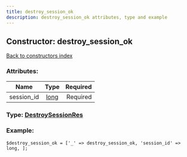 ```yaml
---
title: destroy_session_ok
description: destroy_session_ok attributes, type and example
---
```

## Constructor: destroy\_session\_ok  
[Back to constructors index](index.md)



### Attributes:

| Name     |    Type       | Required |
|----------|:-------------:|---------:|
|session\_id|[long](../types/long.md) | Required|



### Type: [DestroySessionRes](../types/DestroySessionRes.md)


### Example:

```
$destroy_session_ok = ['_' => destroy_session_ok, 'session_id' => long, ];
```